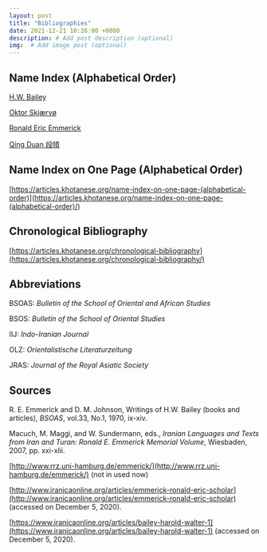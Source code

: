 ```yaml
---
layout: post
title: "Bibliographies"
date: 2021-12-21 10:26:00 +0800
description: # Add post description (optional)
img:  # Add image post (optional)
---
```


## Name Index (Alphabetical Order)

[H.W. Bailey](https://articles.khotanese.org/bailey,-h.w/)

[Oktor Skjærvø](https://articles.khotanese.org/skj%C3%A6rv%C3%B8,-oktor/)

[Ronald Eric Emmerick](https://articles.khotanese.org/emmerick,-ronald-eric/)

[Qing Duan 段晴](https://articles.khotanese.org/%E6%AE%B5%E6%99%B4/)

## Name Index on One Page (Alphabetical Order)

[https://articles.khotanese.org/name-index-on-one-page-(alphabetical-order)](https://articles.khotanese.org/name-index-on-one-page-(alphabetical-order)/)

## Chronological Bibliography

[https://articles.khotanese.org/chronological-bibliography](https://articles.khotanese.org/chronological-bibliography/)

## Abbreviations

BSOAS: *Bulletin of the School of Oriental and African Studies*

BSOS: *Bulletin of the School of Oriental Studies*

IIJ: *Indo-Iranian Journal*

OLZ: *Orientalistische Literaturzeitung* 

JRAS: *Journal of the Royal Asiatic Society* 

## Sources

R. E. Emmerick and D. M. Johnson, Writings of H.W. Bailey (books and articles), *BSOAS*, vol.33, No.1, 1970, ix-xiv. 

Macuch, M. Maggi, and W. Sundermann, eds., *Iranian Languages and Texts from Iran and Turan: Ronald E. Emmerick Memorial Volume*, Wiesbaden, 2007, pp. xxi-xlii.

[http://www.rrz.uni-hamburg.de/emmerick/](http://www.rrz.uni-hamburg.de/emmerick/) (not in used now)

[http://www.iranicaonline.org/articles/emmerick-ronald-eric-scholar](http://www.iranicaonline.org/articles/emmerick-ronald-eric-scholar) (accessed on December 5, 2020).

[https://www.iranicaonline.org/articles/bailey-harold-walter-1](https://www.iranicaonline.org/articles/bailey-harold-walter-1) (accessed on December 5, 2020).
